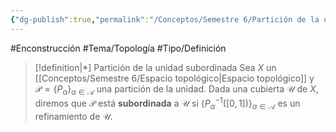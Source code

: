 ```yaml
---
{"dg-publish":true,"permalink":"/Conceptos/Semestre 6/Partición de la unidad subordinada/"}
---
```


#Enconstrucción
#Tema/Topología  #Tipo/Definición 
> [!definition|*] Partición de la unidad subordinada
>Sea ${}X{}$ un [[Conceptos/Semestre 6/Espacio topológico\|Espacio topológico]] y ${}\mathcal{P}=\left\{P_{\alpha} \right\}_{\alpha \in \mathcal{A}}{}$ una partición de la unidad. Dada una cubierta ${}\mathcal{U}{}$ de ${}X{}$, diremos que ${}\mathcal{P}{}$ está **subordinada** a ${}\mathcal{U}{}$ si ${}\left\{P_{\alpha}^{-1}([0,1]) \right\}_{\alpha \in \mathcal{A}}{}$ es un refinamiento de ${}\mathcal{U}{}$.